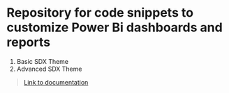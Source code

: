 # Repository for code snippets to customize Power Bi dashboards and reports

1. Basic SDX Theme
2. Advanced SDX Theme




> [Link to documentation](https://docs.microsoft.com/en-us/power-bi/desktop-report-themes#structure-of-a-report-theme-json-file)
> 
